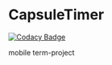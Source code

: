 # CapsuleTimer

[![Codacy Badge](https://api.codacy.com/project/badge/Grade/669eaa89906440cbbb94974b300ab367)](https://app.codacy.com/app/parksjin01/CapsuleTimer?utm_source=github.com&utm_medium=referral&utm_content=kjw217/CapsuleTimer&utm_campaign=badger)

mobile term-project
